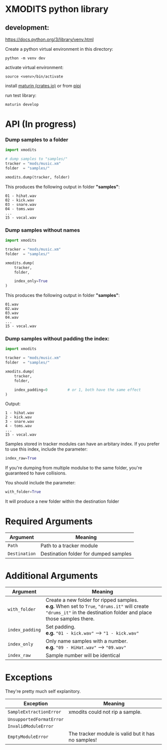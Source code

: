 # XMODITS python library

## development:
https://docs.python.org/3/library/venv.html

Create a python virtual environment in this directory:

```python -m venv dev```

activate virtual environment:

```source <venv>/bin/activate```

install [maturin (crates.io)](https://crates.io/crates/maturin) or from [pipi](https://pypi.org/project/maturin/)

run test library:

```maturin develop```


# API (In progress)

### Dump samples to a folder

```python
import xmodits

# dump samples to "samples/" 
tracker = "mods/music.xm"
folder  = "samples/"

xmodits.dump(tracker, folder)
```
This produces the following output in folder **"samples"**:

```
01 - hihat.wav
02 - kick.wav
03 - snare.wav
04 - toms.wav
...
15 - vocal.wav
```

### Dump samples without names

```python
import xmodits

tracker = "mods/music.xm"
folder  = "samples/"

xmodits.dump(
    tracker,
    folder,

    index_only=True 
)
```
This produces the following output in folder **"samples"**:

```
01.wav
02.wav
03.wav
04.wav
...
15 - vocal.wav
```
### Dump samples without padding the index:

```python
import xmodits

tracker = "mods/music.xm"
folder  = "samples/"

xmodits.dump(
    tracker,
    folder,

    index_padding=0         # or 1, both have the same effect
)
```
Output:
```
1 - hihat.wav
2 - kick.wav
3 - snare.wav
4 - toms.wav
...
15 - vocal.wav
```

Samples stored in tracker modules can have an arbitary index. If you prefer to use this index, include the parameter:

```python
index_raw=True
```

If you're dumping from multiple modulse to the same folder, you're guaranteed to have collisions. 

You should include the parameter:

```Python
with_folder=True
```

It will produce a new folder within the destination folder

# Required Arguments
|Argument| Meaning|
| --- | --- |
| ```Path``` | Path to a tracker module |
| ```Destination``` | Destination folder for dumped samples |

# Additional Arguments

|Argument| Meaning|
| --- | --- |
| ```with_folder``` | Create a new folder for ripped samples.<br> **e.g.** When set to ```True```, ```"drums.it"``` will create ```"drums_it"``` in the destination folder and place those samples there. |
| ```index_padding``` | Set padding.<br > **e.g.** ```"01 - kick.wav"``` --> ```"1 - kick.wav"``` |
| ```index_only``` | Only name samples with a number.<br> **e.g.** ```"09 - HiHat.wav"``` --> ```"09.wav"``` |
| ```index_raw``` | Sample number will be identical  |



# Exceptions
They're pretty much self explanitory.

|Exception| Meaning|
| --- | --- |
|```SampleExtractionError```| xmodits could not rip a sample.|
| ```UnsupportedFormatError```  | |
| ```InvalidModuleError``` | |
| ```EmptyModuleError``` | The tracker module is valid but it has no samples! |